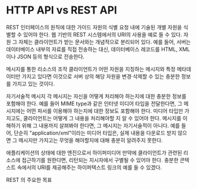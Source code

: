 # HTTP API vs REST API
REST 인터페이스의 원칙에 대한 가이드
자원의 식별
요청 내에 기술된 개별 자원을 식별할 수 있어야 한다. 웹 기반의 REST 시스템에서의 URI의 사용을 예로 들 수 있다. 자원 그 자체는 클라이언트가 받는 문서와는 개념적으로 분리되어 있다. 예를 들어, 서버는 데이터베이스 내부의 자료를 직접 전송하는 대신, 데이터베이스 레코드를 HTML, XML이나 JSON 등의 형식으로 전송한다.

메시지를 통한 리소스의 조작
클라이언트가 어떤 자원을 지칭하는 메시지와 특정 메타데이터만 가지고 있다면 이것으로 서버 상의 해당 자원을 변경·삭제할 수 있는 충분한 정보를 가지고 있는 것이다.

자기서술적 메시지
각 메시지는 자신을 어떻게 처리해야 하는지에 대한 충분한 정보를 포함해야 한다. 예를 들어 MIME type과 같은 인터넷 미디어 타입을 전달한다면, 그 메시지에는 어떤 파서를 이용해야 하는지에 대한 정보도 포함해야 한다. 미디어 타입만 가지고도, 클라이언트는 어떻게 그 내용을 처리해야할 지 알 수 있어야 한다. 메시지를 이해하기 위해 그 내용까지 살펴봐야 한다면, 그 메시지는 자기서술적이 아니다. 예를 들어, 단순히 "application/xml"이라는 미디어 타입은, 실제 내용을 다운로드 받지 않으면 그 메시지만 가지고는 무엇을 해야할지에 대해 충분히 알려주지 못한다.

애플리케이션의 상태에 대한 엔진으로서 하이퍼미디어
만약에 클라이언트가 관련된 리소스에 접근하기를 원한다면, 리턴되는 지시자에서 구별될 수 있어야 한다. 충분한 콘텍스트 속에서의 URI를 제공해주는 하이퍼텍스트 링크의 예를 들 수 있겠다.

REST 의 주요한 목표
